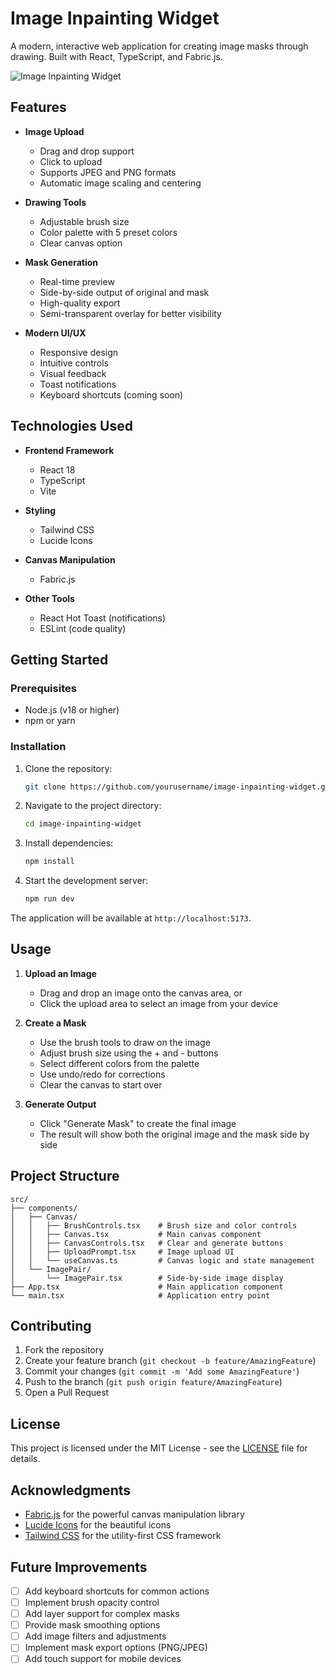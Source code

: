 # Image Inpainting Widget

A modern, interactive web application for creating image masks through drawing. Built with React, TypeScript, and Fabric.js.

![Image Inpainting Widget](https://images.unsplash.com/photo-1611162617474-5b21e879e113?q=80&w=2074&auto=format&fit=crop)

## Features

- **Image Upload**
  - Drag and drop support
  - Click to upload
  - Supports JPEG and PNG formats
  - Automatic image scaling and centering

- **Drawing Tools**
  - Adjustable brush size
  - Color palette with 5 preset colors
  - Clear canvas option

- **Mask Generation**
  - Real-time preview
  - Side-by-side output of original and mask
  - High-quality export
  - Semi-transparent overlay for better visibility

- **Modern UI/UX**
  - Responsive design
  - Intuitive controls
  - Visual feedback
  - Toast notifications
  - Keyboard shortcuts (coming soon)

## Technologies Used

- **Frontend Framework**
  - React 18
  - TypeScript
  - Vite

- **Styling**
  - Tailwind CSS
  - Lucide Icons

- **Canvas Manipulation**
  - Fabric.js

- **Other Tools**
  - React Hot Toast (notifications)
  - ESLint (code quality)

## Getting Started

### Prerequisites

- Node.js (v18 or higher)
- npm or yarn

### Installation

1. Clone the repository:
   ```bash
   git clone https://github.com/yourusername/image-inpainting-widget.git
   ```

2. Navigate to the project directory:
   ```bash
   cd image-inpainting-widget
   ```

3. Install dependencies:
   ```bash
   npm install
   ```

4. Start the development server:
   ```bash
   npm run dev
   ```

The application will be available at `http://localhost:5173`.

## Usage

1. **Upload an Image**
   - Drag and drop an image onto the canvas area, or
   - Click the upload area to select an image from your device

2. **Create a Mask**
   - Use the brush tools to draw on the image
   - Adjust brush size using the + and - buttons
   - Select different colors from the palette
   - Use undo/redo for corrections
   - Clear the canvas to start over

3. **Generate Output**
   - Click "Generate Mask" to create the final image
   - The result will show both the original image and the mask side by side

## Project Structure

```
src/
├── components/
│   ├── Canvas/
│   │   ├── BrushControls.tsx    # Brush size and color controls
│   │   ├── Canvas.tsx           # Main canvas component
│   │   ├── CanvasControls.tsx   # Clear and generate buttons
│   │   ├── UploadPrompt.tsx     # Image upload UI
│   │   └── useCanvas.ts         # Canvas logic and state management
│   └── ImagePair/
│       └── ImagePair.tsx        # Side-by-side image display
├── App.tsx                      # Main application component
└── main.tsx                     # Application entry point
```

## Contributing

1. Fork the repository
2. Create your feature branch (`git checkout -b feature/AmazingFeature`)
3. Commit your changes (`git commit -m 'Add some AmazingFeature'`)
4. Push to the branch (`git push origin feature/AmazingFeature`)
5. Open a Pull Request

## License

This project is licensed under the MIT License - see the [LICENSE](LICENSE) file for details.

## Acknowledgments

- [Fabric.js](http://fabricjs.com/) for the powerful canvas manipulation library
- [Lucide Icons](https://lucide.dev/) for the beautiful icons
- [Tailwind CSS](https://tailwindcss.com/) for the utility-first CSS framework

## Future Improvements

- [ ] Add keyboard shortcuts for common actions
- [ ] Implement brush opacity control
- [ ] Add layer support for complex masks
- [ ] Provide mask smoothing options
- [ ] Add image filters and adjustments
- [ ] Implement mask export options (PNG/JPEG)
- [ ] Add touch support for mobile devices